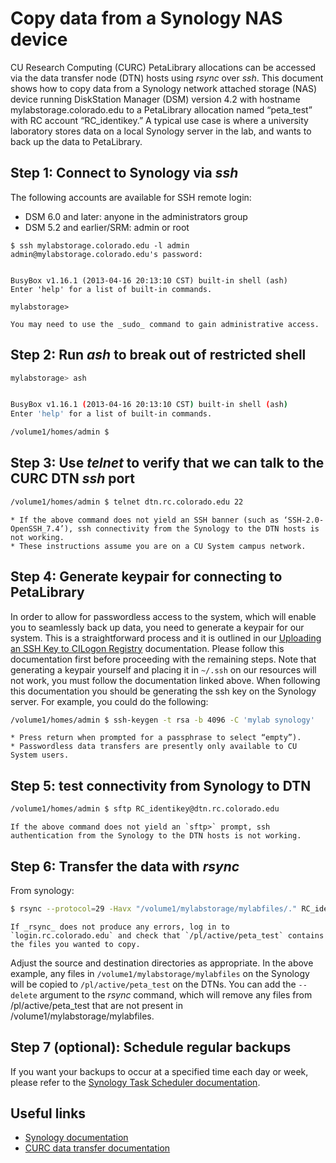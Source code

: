 # Copy data from a Synology NAS device

CU Research Computing (CURC) PetaLibrary allocations can be accessed via the data transfer node (DTN) hosts using _rsync_ over _ssh_. This document shows how to copy data from a Synology network attached storage (NAS) device running DiskStation Manager (DSM) version 4.2 with hostname mylabstorage.colorado.edu to a PetaLibrary allocation named “peta_test” with RC account “RC_identikey.”  A typical use case is where a university laboratory stores data on a local Synology server in the lab, and wants to back up the data to PetaLibrary.

## Step 1: Connect to Synology via _ssh_ 

The following accounts are available for SSH remote login:
* DSM 6.0 and later: anyone in the administrators group
* DSM 5.2 and earlier/SRM: admin or root

```
$ ssh mylabstorage.colorado.edu -l admin
admin@mylabstorage.colorado.edu's password:


BusyBox v1.16.1 (2013-04-16 20:13:10 CST) built-in shell (ash)
Enter 'help' for a list of built-in commands.

mylabstorage>
```

```{note}
You may need to use the _sudo_ command to gain administrative access.
```

## Step 2: Run _ash_ to break out of restricted shell

```bash
mylabstorage> ash


BusyBox v1.16.1 (2013-04-16 20:13:10 CST) built-in shell (ash)
Enter 'help' for a list of built-in commands.

/volume1/homes/admin $
```

## Step 3: Use _telnet_ to verify that we can talk to the CURC DTN _ssh_ port

```bash
/volume1/homes/admin $ telnet dtn.rc.colorado.edu 22
```

```{important}
* If the above command does not yield an SSH banner (such as ‘SSH-2.0-OpenSSH_7.4’), ssh connectivity from the Synology to the DTN hosts is not working.
* These instructions assume you are on a CU System campus network.
```

## Step 4: Generate keypair for connecting to PetaLibrary 

In order to allow for passwordless access to the system, which will enable you to seamlessly back up data, you need to generate a keypair for our system. This is a straightforward process and it is outlined in our [Uploading an SSH Key to CILogon Registry](../../additional-resources/registrycilogon-instructions.md) documentation. Please follow this documentation first before proceeding with the remaining steps. Note that generating a keypair yourself and placing it in `~/.ssh` on our resources will not work, you must follow the documentation linked above. 
When following this documentation you should be generating the ssh key on the Synology server. For example, you could do the following:


```bash
/volume1/homes/admin $ ssh-keygen -t rsa -b 4096 -C 'mylab synology'
```
```{note}
* Press return when prompted for a passphrase to select “empty”).
* Passwordless data transfers are presently only available to CU System users.
```

## Step 5: test connectivity from Synology to DTN

```bash
/volume1/homes/admin $ sftp RC_identikey@dtn.rc.colorado.edu
```

```{note}
If the above command does not yield an `sftp>` prompt, ssh authentication from the Synology to the DTN hosts is not working.
```

## Step 6: Transfer the data with _rsync_

From synology:
```bash
$ rsync --protocol=29 -Havx "/volume1/mylabstorage/mylabfiles/." RC_identikey@dtn.rc.colorado.edu:/pl/active/peta_test/.
```

```{note}
If _rsync_ does not produce any errors, log in to `login.rc.colorado.edu` and check that `/pl/active/peta_test` contains the files you wanted to copy.
```

Adjust the source and destination directories as appropriate. In the above example, any files in `/volume1/mylabstorage/mylabfiles` on the Synology will be copied to `/pl/active/peta_test` on the DTNs. You can add the `--delete` argument to the _rsync_ command, which will remove any files from /pl/active/peta_test that are not present in /volume1/mylabstorage/mylabfiles.

## Step 7 (optional): Schedule regular backups

If you want your backups to occur at a specified time each day or week, please refer to the [Synology Task Scheduler documentation](https://www.synology.com/en-global/knowledgebase/DSM/help/DSM/AdminCenter/system_taskscheduler).  

## Useful links

* [Synology documentation](https://www.synology.com/en-us/support/documentation?query=&type=All&section=All&p=1)
* [CURC data transfer documentation](../../compute/data-transfer.md)

